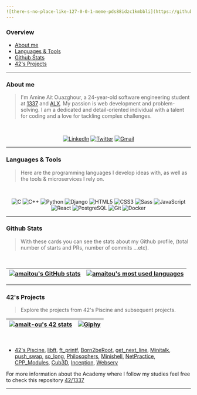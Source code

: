```yaml
---
![there-s-no-place-like-127-0-0-1-meme-pds88idzc1kmbbli](https://github.com/amaitou/amaitou/assets/49293816/a748a0ea-4a8e-4646-b9c8-41d072d8b8a0)
---
```


### Overview

- [About me](https://github.com/amaitou#about-me)
- [Languages & Tools](https://github.com/amaitou#languages--tools)
- [Github Stats](https://github.com/amaitou#github-stats)
- [42's Projects](https://github.com/amaitou#42s-projects)

---

### About me

> I'm Amine Ait Ouazghour, a 24-year-old software engineering student at [1337](https://1337.ma/) and [ALX](https://www.alxafrica.com/). My passion is web development and problem-solving. I am a dedicated and detail-oriented individual with a talent for coding and a love for tackling complex challenges.

<br />

<div align="center">

[![LinkedIn](https://img.shields.io/badge/linkedin-%230077B5.svg?style=for-the-badge&logo=linkedin&logoColor=white)](https://www.linkedin.com/in/amaitou/)
[![Twitter](https://img.shields.io/badge/Twitter-%231DA1F2.svg?style=for-the-badge&logo=Twitter&logoColor=white)](https://twitter.com/amait0u)
[![Gmail](https://img.shields.io/badge/Gmail-D14836?style=for-the-badge&logo=gmail&logoColor=white)](mailto:amait-ou@student.1337.ma)

</div>

---

### Languages & Tools

> Here are the programming languages I develop ideas with, as well as the tools & microservices I rely on.

<br />

<p align="center">
  <img src="https://img.shields.io/badge/-C-00599C?style=flat-square&logo=c&logoColor=white" alt="C"/>
  <img src="https://img.shields.io/badge/-C++-00599C?style=flat-square&logo=c%2B%2B&logoColor=white" alt="C++"/>
  <img src="https://img.shields.io/badge/-Python-3776AB?style=flat-square&logo=python&logoColor=white" alt="Python"/>
  <img src="https://img.shields.io/badge/-Django-092E20?style=flat-square&logo=django&logoColor=white" alt="Django"/>
  <img src="https://img.shields.io/badge/-HTML5-E34F26?style=flat-square&logo=html5&logoColor=white" alt="HTML5"/>
  <img src="https://img.shields.io/badge/-CSS3-1572B6?style=flat-square&logo=css3&logoColor=white" alt="CSS3"/>
  <img src="https://img.shields.io/badge/-Sass-CC6699?style=flat-square&logo=sass&logoColor=white" alt="Sass"/>
  <img src="https://img.shields.io/badge/-JavaScript-F7DF1E?style=flat-square&logo=javascript&logoColor=black" alt="JavaScript"/>
  <img src="https://img.shields.io/badge/-React-61DAFB?style=flat-square&logo=react&logoColor=white" alt="React"/>
  <img src="https://img.shields.io/badge/-PostgreSQL-336791?style=flat-square&logo=postgresql&logoColor=white" alt="PostgreSQL"/>
  <img src="https://img.shields.io/badge/-Git-F05032?style=flat-square&logo=git&logoColor=white" alt="Git"/>
  <img src="https://img.shields.io/badge/-Docker-2496ED?style=flat-square&logo=docker&logoColor=white" alt="Docker"/>
</p>

---

### Github Stats

> With these cards you can see the stats about my Github profile, (total number of starts and PRs, number of commits ...etc).

<br />

<div align="center">

| [![amaitou's GitHub stats](https://github-readme-stats-git-masterrstaa-rickstaa.vercel.app/api?username=amaitou&count_private=true&show_icons=true&hide=issues&hide_border=true&theme=jolly)](https://github.com/amaitou?tab=repositories) | [![amaitou's most used languages](https://github-readme-stats-git-masterrstaa-rickstaa.vercel.app/api/top-langs/?username=amaitou&layout=compact&hide_border=true&theme=jolly)](https://github.com/amaitou?tab=repositories) |
|:-:|:-:|

</div>

---

### 42's Projects

> Explore the projects from 42's Piscine and subsequent projects.

| [![amait-ou's 42 stats](https://badge.mediaplus.ma/darkblue/amait-ou)](https://github.com/oakoudad/badge42) | [![Giphy](https://media.giphy.com/media/iIqmM5tTjmpOB9mpbn/giphy.gif)](https://giphy.com/gifs/code-web-tasarm-yazlm-iIqmM5tTjmpOB9mpbn) |
|:-:|:-:|


<br />

- [42's Piscine](https://github.com/amaitou/1337/tree/master/Piscine-2022), [libft](https://github.com/amaitou/Libft), [ft_printf](https://github.com/amaitou/ft_printf), [Born2beRoot](https://github.com/amaitou/Born2beRoot), [get_next_line](https://github.com/amaitou/get_next_line), [Minitalk](https://github.com/amaitou/Minitalk), [push_swap](https://github.com/amaitou/push_swap), [so_long](https://github.com/amaitou/so_long), [Philosophers](https://github.com/amaitou/Philosophers), [Minishell](https://github.com/amaitou/Minishell), [NetPractice](https://github.com/amaitou/NetPractice), [CPP_Modules](https://github.com/amaitou/CPP-Modules), [Cub3D](https://github.com/amaitou/Cub3D), [Inception](https://github.com/amaitou/Inception), [Webserv](https://github.com/amaitou/Webserv)

For more information about the Academy where I follow my studies feel free to check this repository [42/1337](https://github.com/amaitou/1337)

---
